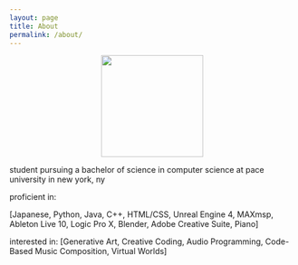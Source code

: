```yaml
---
layout: page
title: About
permalink: /about/
---
```

<center><img src="https://i.imgur.com/QnGlH7u.jpg" width="180" height="180"></center>

student pursuing a bachelor of science in computer science at pace university in new york, ny

proficient in:

[Japanese,
Python,
Java,
C++,
HTML/CSS,
Unreal Engine 4,
MAXmsp,
Ableton Live 10,
Logic Pro X,
Blender,
Adobe Creative Suite,
Piano]


interested in:
[Generative Art,
Creative Coding,
Audio Programming,
Code-Based Music Composition,
Virtual Worlds]

